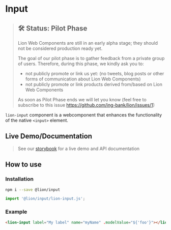 # Input

> ## 🛠 Status: Pilot Phase
> Lion Web Components are still in an early alpha stage; they should not be considered production ready yet.
>
> The goal of our pilot phase is to gather feedback from a private group of users.
> Therefore, during this phase, we kindly ask you to:
> - not publicly promote or link us yet: (no tweets, blog posts or other forms of communication about Lion Web Components)
> - not publicly promote or link products derived from/based on Lion Web Components
>
> As soon as Pilot Phase ends we will let you know (feel free to subscribe to this issue https://github.com/ing-bank/lion/issues/1)

`lion-input` component is a webcomponent that enhances the functionality of the native `<input>` element.

## Live Demo/Documentation

> See our [storybook](http://lion-web-components.netlify.com/?path=/docs/forms-input--default-story) for a live demo and API documentation

## How to use

### Installation

```sh
npm i --save @lion/input
```

```js
import '@lion/input/lion-input.js';
```

### Example

```html
<lion-input label="My label" name="myName" .modelValue="${'foo'}"></lion-input>
```
